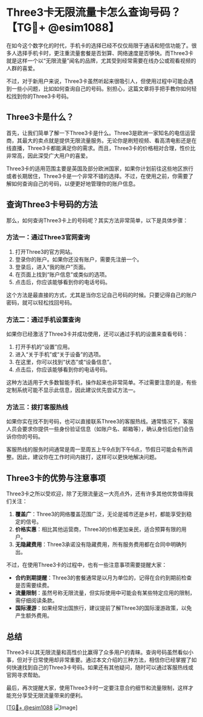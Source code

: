 # Three3卡无限流量卡怎么查询号码？【TG💪+ @esim1088】

在如今这个数字化的时代，手机卡的选择已经不仅仅局限于通话和短信功能了。很多人选择手机卡时，更注重流量套餐是否划算、网络速度是否够快。而Three3卡就是这样一个以“无限流量”闻名的品牌，尤其受到经常需要在线办公或观看视频的人群的喜爱。

不过，对于新用户来说，Three3卡虽然听起来很吸引人，但使用过程中可能会遇到一些小问题，比如如何查询自己的号码。别担心，这篇文章将手把手教你如何轻松找到你的Three3卡号码。

## Three3卡是什么？

首先，让我们简单了解一下Three3卡是什么。Three3是欧洲一家知名的电信运营商，其最大的卖点就是提供无限流量服务。无论你是刷短视频、看高清电影还是在线直播，Three3卡都能满足你的需求。而且，Three3卡的价格相对合理，性价比非常高，因此深受广大用户的喜爱。

Three3卡的适用范围主要是英国及部分欧洲国家，如果你计划前往这些地区旅行或者长期居住，Three3卡是一个非常不错的选择。不过，在使用之前，你需要了解如何查询自己的号码，以便更好地管理你的账户信息。

## 查询Three3卡号码的方法

那么，如何查询Three3卡上的号码呢？其实方法非常简单，以下是具体步骤：

### 方法一：通过Three3官网查询

1. 打开Three3的官方网站。
2. 登录你的账户。如果你还没有账户，需要先注册一个。
3. 登录后，进入“我的账户”页面。
4. 在页面上找到“账户信息”或类似的选项。
5. 点击后，你应该能够看到你的电话号码。

这个方法是最直接的方式，尤其是当你忘记自己号码的时候。只要记得自己的账户密码，就可以轻松找回号码。

### 方法二：通过手机设置查询

如果你已经激活了Three3卡并成功使用，还可以通过手机的设置来查看号码：

1. 打开手机的“设置”应用。
2. 进入“关于手机”或“关于设备”的选项。
3. 在这里，你可以找到“状态”或“设备信息”。
4. 点击后，你应该能够看到你的电话号码。

这种方法适用于大多数智能手机，操作起来也非常简单。不过需要注意的是，有些定制系统可能不显示此信息，因此建议优先尝试方法一。

### 方法三：拨打客服热线

如果你实在找不到号码，也可以直接联系Three3的客服热线。通常情况下，客服人员会要求你提供一些身份验证信息（如账户名、邮箱等），确认身份后他们会告诉你你的号码。

客服热线的服务时间通常是周一至周五上午9点到下午6点，节假日可能会有所调整。因此，建议你在工作时间内拨打，这样可以更快地解决问题。

## Three3卡的优势与注意事项

Three3卡之所以受欢迎，除了无限流量这一大亮点外，还有许多其他优势值得我们关注：

1. **覆盖广**：Three3的网络覆盖范围广泛，无论是城市还是乡村，都能享受到稳定的信号。
2. **价格实惠**：相比其他运营商，Three3的价格更加亲民，适合预算有限的用户。
3. **无隐藏费用**：Three3承诺没有隐藏费用，所有服务费用都在合同中明确列出。

不过，在使用Three3卡的过程中，也有一些注意事项需要提醒大家：

- **合约到期提醒**：Three3的套餐通常是以月为单位的，记得在合约到期前检查是否需要续费。
- **流量限制**：虽然号称无限流量，但实际使用中可能会有某些特定应用的限制，需仔细阅读条款。
- **国际漫游**：如果经常出国旅行，建议提前了解Three3的国际漫游政策，以免产生额外费用。

## 总结

Three3卡以其无限流量和高性价比赢得了众多用户的青睐。查询号码虽然看似小事，但对于日常使用却非常重要。通过本文介绍的三种方法，相信你已经掌握了如何快速找到自己的Three3卡号码。如果还有其他疑问，随时可以通过客服热线或官网寻求帮助。

最后，再次提醒大家，使用Three3卡时一定要注意合约细节和流量限制，这样才能充分享受无限流量带来的便利。

[[TG💪+ @esim1088](https://t.me/s/esim1088) ![Image](https://i.postimg.cc/4NQfJmqS/Snipaste-2025-05-13-00-14-12.png)]